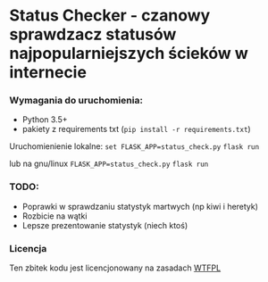 # Status Checker - czanowy sprawdzacz statusów najpopularniejszych ścieków w internecie

### Wymagania do uruchomienia:
 - Python 3.5+
 - pakiety z requirements txt (`pip install -r requirements.txt`)

 Uruchomienienie lokalne:
 `set FLASK_APP=status_check.py`
 `flask run`

 lub na gnu/linux
 `FLASK_APP=status_check.py`
 `flask run`

### TODO:
 - Poprawki w sprawdzaniu statystyk martwych (np kiwi i heretyk)
 - Rozbicie na wątki
 - Lepsze prezentowanie statystyk (niech ktoś)

### Licencja
Ten zbitek kodu jest licencjonowany na zasadach [WTFPL](http://www.wtfpl.net/)


